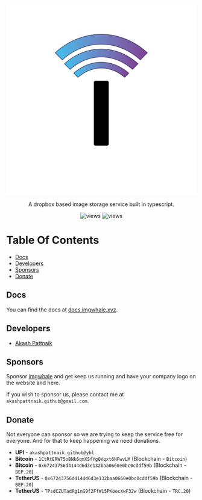 <p align="center"><img width="512px" src="./.github/ImgWhale.png"></p>

<p align="center">A dropbox based image storage service built in typescript.</p>
<p align="center"><img src="https://stats.imgwhale.xyz/views?" alt="views"> <img src="https://stats.imgwhale.xyz/apiUsage?" alt="views"></p>

# Table Of Contents

- [Docs](#docs)
- [Developers](#developers)
- [Sponsors](#sponsors)
- [Donate](#donate)

## Docs

You can find the docs at [docs.imgwhale.xyz](https://docs.imgwhale.xyz/).

## Developers

- [Akash Pattnaik](https://github.com/BLUE-DEVIL1134)

## Sponsors

Sponsor [imgwhale](https://imgwhale.xyz) and get keep us running and have your company logo on the website and here.

If you wish to sponsor us, please contact me at `akashpattnaik.github@gmail.com`.

## Donate

Not everyone can sponsor so we are trying to keep the service free for everyone.
And for that to keep happening we need donations.

- **UPI** - `akashpattnaik.github@ybl`
- **Bitcoin** - `1CtRtERW75oBNk6qmXSfYgQVqxt6NFwvLM` (Blockchain - `Bitcoin`)
- **Bitcoin** - `0x67243756d4144d6d3e132baa0660e0bc0cddf59b` (Blockchain - `BEP.20`)
- **TetherUS** - `0x67243756d4144d6d3e132baa0660e0bc0cddf59b` (Blockchain - `BEP.20`)
- **TetherUS** - `TPsdCZUTadRg1nG9f2FfW15PKbecXwF32w` (Blockchain - `TRC.20`)
